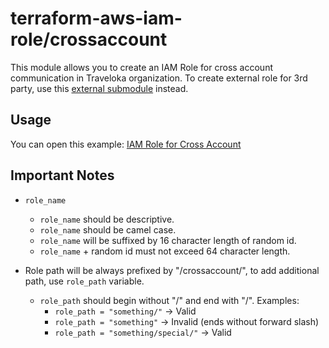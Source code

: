 terraform-aws-iam-role/crossaccount
===================================
This module allows you to create an IAM Role for cross account communication in Traveloka organization. To create external role for 3rd party, use this [external submodule](https://github.com/traveloka/terraform-aws-iam-role/tree/master/modules/external) instead.


Usage
-----
You can open this example: [IAM Role for Cross Account](https://github.com/traveloka/terraform-aws-iam-role/tree/master/examples/cross-account)


Important Notes
---------------
* `role_name`
  * `role_name` should be descriptive.
  * `role_name` should be camel case.
  * `role_name` will be suffixed by 16 character length of random id.
  * `role_name` + random id must not exceed 64 character length.

* Role path will be always prefixed by "/crossaccount/", to add additional path, use `role_path` variable.
  * `role_path` should begin without "/" and end with "/". Examples:
    * `role_path = "something/"` -> Valid
    * `role_path = "something"` -> Invalid (ends without forward slash)
    * `role_path = "something/special/"` -> Valid
